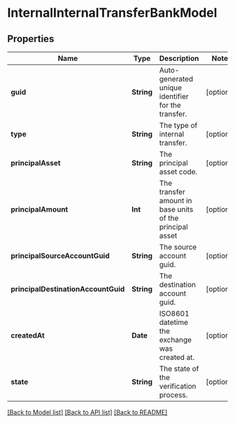 # InternalInternalTransferBankModel

## Properties
Name | Type | Description | Notes
------------ | ------------- | ------------- | -------------
**guid** | **String** | Auto-generated unique identifier for the transfer. | [optional] 
**type** | **String** | The type of internal transfer. | [optional] 
**principalAsset** | **String** | The principal asset code. | [optional] 
**principalAmount** | **Int** | The transfer amount in base units of the principal asset | [optional] 
**principalSourceAccountGuid** | **String** | The source account guid. | [optional] 
**principalDestinationAccountGuid** | **String** | The destination account guid. | [optional] 
**createdAt** | **Date** | ISO8601 datetime the exchange was created at. | [optional] 
**state** | **String** | The state of the verification process. | [optional] 

[[Back to Model list]](../README.md#documentation-for-models) [[Back to API list]](../README.md#documentation-for-api-endpoints) [[Back to README]](../README.md)



